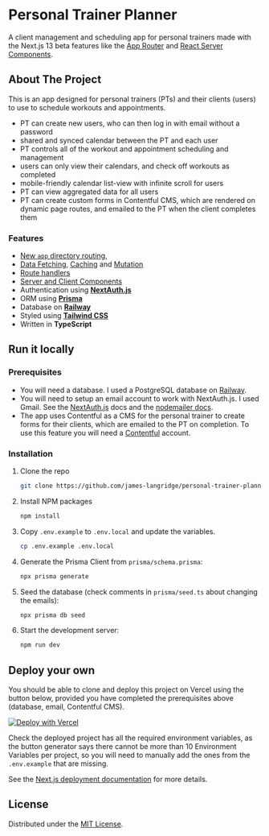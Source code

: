 # Personal Trainer Planner

A client management and scheduling app for personal trainers made with the Next.js 13 beta features like the [App Router](https://beta.nextjs.org/docs/routing/fundamentals) and [React Server Components](https://beta.nextjs.org/docs/rendering/server-and-client-components).

## About The Project

This is an app designed for personal trainers (PTs) and their clients (users) to use to schedule workouts and appointments.

- PT can create new users, who can then log in with email without a password
- shared and synced calendar between the PT and each user
- PT controls all of the workout and appointment scheduling and management
- users can only view their calendars, and check off workouts as completed
- mobile-friendly calendar list-view with infinite scroll for users
- PT can view aggregated data for all users
- PT can create custom forms in Contentful CMS, which are rendered on dynamic page routes, and emailed to the PT when the client completes them

### Features

- [New `app` directory routing](https://beta.nextjs.org/docs/routing/fundamentals),
- [Data Fetching](https://beta.nextjs.org/docs/data-fetching/fundamentals), [Caching](https://beta.nextjs.org/docs/data-fetching/caching) and [Mutation](https://beta.nextjs.org/docs/data-fetching/mutating)
- [Route handlers](https://beta.nextjs.org/docs/routing/route-handlers)
- [Server and Client Components](https://beta.nextjs.org/docs/rendering/server-and-client-components)
- Authentication using **[NextAuth.js](https://next-auth.js.org/)**
- ORM using **[Prisma](https://www.prisma.io/)**
- Database on **[Railway](https://railway.app/)**
- Styled using **[Tailwind CSS](https://tailwindcss.com/)**
- Written in **TypeScript**

## Run it locally

### Prerequisites

- You will need a database.  I used a PostgreSQL database on [Railway](https://railway.app/).
- You will need to setup an email account to work with NextAuth.js. I used Gmail.  See the [NextAuth.js](https://next-auth.js.org/providers/email) docs and the [nodemailer docs](https://nodemailer.com/usage/using-gmail/).
- The app uses Contentful as a CMS for the personal trainer to create forms for their clients, which are emailed to the PT on completion.  To use this feature you will need a [Contentful](https://www.contentful.com/sign-up/) account.

### Installation

1. Clone the repo
   ```sh
   git clone https://github.com/james-langridge/personal-trainer-planner.git
   ```

2. Install NPM packages
   ```sh
   npm install
   ```

3. Copy `.env.example` to `.env.local` and update the variables.
    ```sh
    cp .env.example .env.local
    ```

4. Generate the Prisma Client from `prisma/schema.prisma`:
    ```sh
    npx prisma generate
    ```

5. Seed the database (check comments in `prisma/seed.ts` about changing the emails):
    ```sh
    npx prisma db seed
    ```

6. Start the development server:
    ```sh
    npm run dev
    ```

## Deploy your own

You should be able to clone and deploy this project on Vercel using the button below, provided you have completed the prerequisites above (database, email, Contentful CMS).

[![Deploy with Vercel](https://vercel.com/button)](https://vercel.com/new/clone?repository-url=https%3A%2F%2Fgithub.com%2Fjames-langridge%2Fpersonal-trainer-planner&env=DATABASE_URL,NEXTAUTH_SECRET,SMTP_PASSWORD,SMTP_USER,SMTP_HOST,SMTP_PORT,EMAIL_FROM,EMAIL_TO,CONTENTFUL_SPACE_ID,CONTENTFUL_ACCESS_TOKEN)

Check the deployed project has all the required environment variables, as the button generator says there cannot be more than 10 Environment Variables per project, so you will need to manually add the ones from the `.env.example` that are missing.

See the [Next.js deployment documentation](https://nextjs.org/docs/deployment) for more details.

## License

Distributed under the [MIT License](https://github.com/james-langridge/personal-trainer-planner/blob/main/LICENSE).
